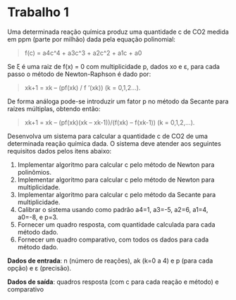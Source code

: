 # Trabalho 1

Uma determinada reação química produz uma quantidade c de CO2 medida em ppm (parte por milhão) dada pela equação polinomial:
>f(c) = a4c^4 + a3c^3 + a2c^2 + a1c + a0

Se ξ é uma raiz de f(x) = 0 com multiplicidade p, dados xo e ε, para cada passo o método de Newton-Raphson
é dado por:
>xk+1 = xk – (pf(xk) / f ’(xk)) (k = 0,1,2...).

De forma análoga pode-se introduzir um fator p no método da Secante para
raízes múltiplas, obtendo então:
>xk+1 = xk – (pf(xk)(xk – xk-1))/(f(xk) – f(xk-1)) (k = 0,1,2,...).

Desenvolva um sistema para calcular a
quantidade c de CO2 de uma determinada reação química dada. O sistema deve atender aos seguintes requisitos dados pelos itens abaixo:
1. Implementar algoritmo para calcular c pelo método de Newton para polinômios.
2. Implementar algoritmo para calcular c pelo método de Newton para multiplicidade.
3. Implementar algoritmo para calcular c pelo método da Secante para multiplicidade.
4. Calibrar o sistema usando como padrão a4=1, a3=-5, a2=6, a1=4, a0=-8, e p=3.
5. Fornecer um quadro resposta, com quantidade calculada para cada método dado.
6.  Fornecer um quadro comparativo, com todos os dados para cada método dado.

**Dados de entrada**: n (número de reações), ak (k=0 a 4) e p (para cada opção) e ε (precisão).

**Dados de saída**: quadros resposta (com c para cada reação e método) e comparativo